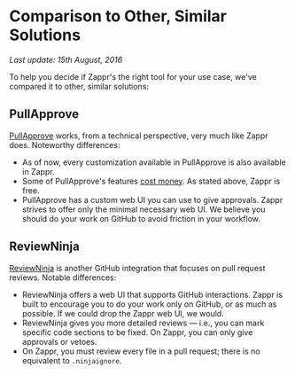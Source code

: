 # Comparison to Other, Similar Solutions

*Last update: 15th August, 2016*

To help you decide if Zappr's the right tool for your use case, we've compared it to other, similar solutions:

## PullApprove

[PullApprove](https://pullapprove.com) works, from a technical perspective, very much like Zappr does. Noteworthy differences:

* As of now, every customization available in PullApprove is also available in Zappr.
* Some of PullApprove's features [cost money](https://pullapprove.com/pricing/). As stated above, Zappr is free.
* PullApprove has a custom web UI you can use to give approvals. Zappr strives to offer only the minimal necessary web UI. We believe you should do your work on GitHub to avoid friction in your workflow.

## ReviewNinja

[ReviewNinja](https://www.review.ninja/) is another GitHub integration that focuses on pull request reviews. Notable differences:

* ReviewNinja offers a web UI that supports GitHub interactions. Zappr is built to encourage you to do your work only on GitHub, or as much as possible. If we could drop the Zappr web UI, we would.
* ReviewNinja gives you more detailed reviews — i.e., you can mark specific code sections to be fixed. On Zappr, you can only give approvals or vetoes.
* On Zappr, you must review every file in a pull request; there is no equivalent to `.ninjaignore`.
